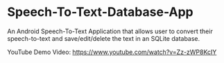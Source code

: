 # Speech-To-Text-Database-App
An Android Speech-To-Text Application that allows user to convert their speech-to-text and save/edit/delete the text in an SQLite database.

YouTube Demo Video: https://www.youtube.com/watch?v=Zz-zWP8KcIY
